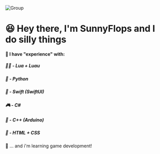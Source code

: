 ![Group](https://github.com/user-attachments/assets/267d2fe7-def5-4b71-916a-f0ded73a4bcb)

# 😆 Hey there, I'm SunnyFlops and I do silly things

#### 💭 I have "experience" with:

##### 🏃‍♂️ - Lua + Luau
##### 🐍 - Python
##### 📱 - Swift (SwiftUI)
##### 🎮 - C#
##### 🤖 - C++ (Arduino) 
##### 📝 - HTML + CSS

👾 ... and i'm learning game development! 
